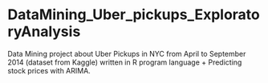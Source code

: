 # DataMining_Uber_pickups_ExploratoryAnalysis
Data Mining project  about 
Uber Pickups in NYC from April to September 2014 (dataset from Kaggle) written in R program language
+
Predicting stock prices with ARIMA. 
